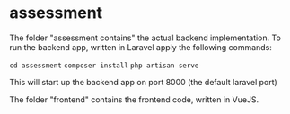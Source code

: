 # assessment

The folder "assessment contains" the actual backend
implementation.
To run the backend app, written in Laravel apply the following commands:

``cd assessment``
``composer install``
``php artisan serve``

This will start up the backend app on port 8000 (the default laravel port)



The folder "frontend" contains the frontend code, written in VueJS.